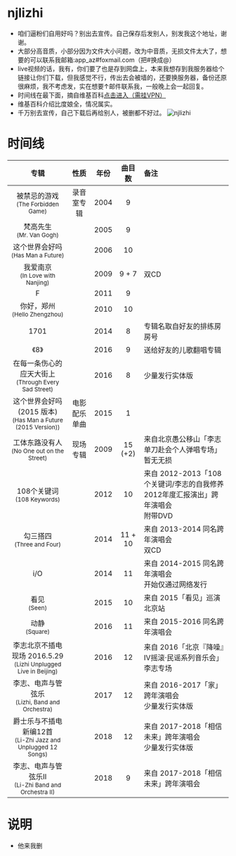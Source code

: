 # njlizhi

 - 咱们逼粉们自用好吗？别出去宣传。自己保存后发别人，别发我这个地址，谢谢。
 - 大部分高音质，小部分因为文件大小问题，改为中音质，无损文件太大了，想要的可以联系我邮箱:app_az#foxmail.com（把#换成@）
 - live视频的话，我有，你们要了也是存到网盘上，本来我想存到我服务器给个链接让你们下载，但我感觉不行，传出去会被墙的，还要换服务器，备份还原很麻烦，我不考虑发，实在想要↑邮件联系我，一般晚上会一起回复。
 - 时间线在最下面，摘自维基百科[点击进入（需挂VPN）](https://zh.wikipedia.org/wiki/%E6%9D%8E%E5%BF%97 "维基百科")
 - 维基百科介绍比度娘全，情况属实。
 - 千万别去宣传，自己下载后再给别人，被删都不好过。
![njlizhi](https://github.com/app-AZ/njlizhi/blob/master/njlizhi.jpg)
# 时间线
| 专辑|性质 | 年份| 曲目数 | 备注 |
|:------------:|:------------: |:------------:|:------------:|:------------ |
|被禁忌的游戏<br><small>(The Forbidden Game)</small>| 录音室专辑 | 2004 |9 ||
|梵高先生<br><small>(Mr. Van Gogh)</small>| |2005 |9 ||
|这个世界会好吗<br><small>(Has Man a Future)</small>|  | 2006 | 10 || 
|我爱南京<br><small>(In Love with Nanjing)</small>| | 2009 | 9 + 7 | 双CD
|F|  | 2011 | 9 || 
|你好，郑州<br><small>(Hello Zhengzhou)</small>| | 2010 | 10 || 
|1701| | 2014 | 8 | 专辑名取自好友的排练房房号|
|《8》|  | 2016 | 9 | 送给好友的儿歌翻唱专辑|
|在每一条伤心的应天大街上<br><small>(Through Every Sad Street)</small>| | 2016 | 8 | 少量发行实体版|
|这个世界会好吗 (2015 版本)<br><small>(Has Man a Future (2015 Version))</small>| 电影配乐单曲 | 2015 | 1 || 
|工体东路没有人<br><small>(No One out on the Street)</small>|现场专辑 | 2009 |15 (+2)|来自北京愚公移山「李志单刀赴会个人弹唱专场」<br>暂无无损|
|108个关键词<br><small>(108 Keywords)</small>| | 2012 | 10 | 来自 2012-2013「108个关键词/李志的自我修养2012年度汇报演出」跨年演唱会<br>附带DVD
|勾三搭四<br><small>(Three and Four)</small>|  | 2014 | 11 + 10| 来自 2013-2014 同名跨年演唱会<br>双CD|
|i/O|  | 2014 | 11 | 来自 2014-2015 同名跨年演唱会<br>开始仅通过网络发行|
|看见<br><small>(Seen)</small>| | 2015 |10 | 来自 2015「看见」巡演北京站|
|动静<br><small>(Square)</small>|  | 2016 | 11 | 来自 2015-2016 同名跨年演唱会|
|李志北京不插电现场 2016.5.29<br><small>(Lizhi Unplugged Live in Beijing)</small>|  | 2016 | 12 | 来自 2016「北京『降噪』Ⅳ摇滚·民谣系列音乐会」李志专场|
|李志、电声与管弦乐<br><small>(Lizhi, Band and Orchestra)</small>|  | 2017 | 12 | 来自 2016-2017「家」跨年演唱会<br>少量发行实体版|
|爵士乐与不插电新编12首<br><small>(Li-Zhi Jazz and Unplugged 12 Songs)</small>|  | 2018 | 12 | 来自 2017-2018「相信未来」跨年演唱会<br>少量发行实体版|
|李志、电声与管弦乐Ⅱ<br><small>(Li-Zhi Band and Orchestra II)</small>|  | 2018 | 9 |来自 2017-2018「相信未来」跨年演唱会|

# 说明
- 他来我删
